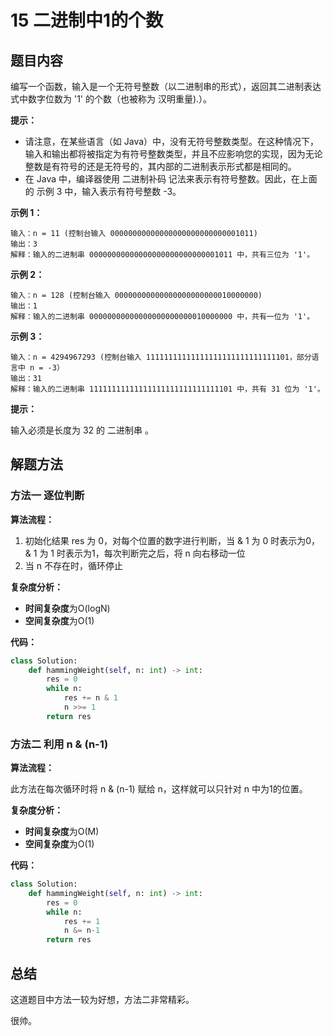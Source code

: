 # 15 二进制中1的个数

## 题目内容

编写一个函数，输入是一个无符号整数（以二进制串的形式），返回其二进制表达式中数字位数为 '1' 的个数（也被称为 汉明重量).）。

**提示：**

* 请注意，在某些语言（如 Java）中，没有无符号整数类型。在这种情况下，输入和输出都将被指定为有符号整数类型，并且不应影响您的实现，因为无论整数是有符号的还是无符号的，其内部的二进制表示形式都是相同的。
* 在 Java 中，编译器使用 二进制补码 记法来表示有符号整数。因此，在上面的 示例 3 中，输入表示有符号整数 -3。

**示例 1：**

```
输入：n = 11 (控制台输入 00000000000000000000000000001011)
输出：3
解释：输入的二进制串 00000000000000000000000000001011 中，共有三位为 '1'。
```

**示例 2：**

```
输入：n = 128 (控制台输入 00000000000000000000000010000000)
输出：1
解释：输入的二进制串 00000000000000000000000010000000 中，共有一位为 '1'。
```

**示例 3：**

```
输入：n = 4294967293 (控制台输入 11111111111111111111111111111101，部分语言中 n = -3）
输出：31
解释：输入的二进制串 11111111111111111111111111111101 中，共有 31 位为 '1'。
```

**提示：**

输入必须是长度为 32 的 二进制串 。

## 解题方法

### 方法一 逐位判断

**算法流程：**

1. 初始化结果 res 为 0，对每个位置的数字进行判断，当 & 1 为 0 时表示为0，& 1 为 1 时表示为1，每次判断完之后，将 n 向右移动一位
2. 当 n 不存在时，循环停止

**复杂度分析：**

* **时间复杂度**为O(logN)
* **空间复杂度**为O(1)

**代码：**

```python
class Solution:
    def hammingWeight(self, n: int) -> int:
        res = 0
        while n:
            res += n & 1
            n >>= 1
        return res
```

### 方法二 利用 n & (n-1)

**算法流程：**

此方法在每次循环时将 n & (n-1) 赋给 n，这样就可以只针对 n 中为1的位置。

**复杂度分析：**

* **时间复杂度**为O(M)
* **空间复杂度**为O(1)

**代码：**

```python
class Solution:
    def hammingWeight(self, n: int) -> int:
        res = 0
        while n:
            res += 1
            n &= n-1
        return res
```

## 总结

这道题目中方法一较为好想，方法二非常精彩。

很帅。